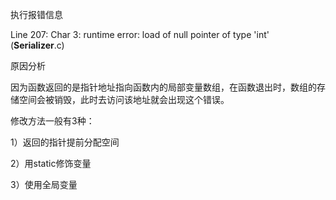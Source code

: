执行报错信息

Line 207: Char 3: runtime error: load of null pointer of type 'int' (__Serializer__.c)


原因分析

因为函数返回的是指针地址指向函数内的局部变量数组，在函数退出时，数组的存储空间会被销毁，此时去访问该地址就会出现这个错误。

修改方法一般有3种：

1）返回的指针提前分配空间

2）用static修饰变量

3）使用全局变量